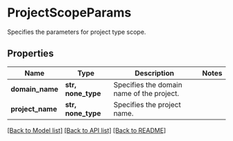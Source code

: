# ProjectScopeParams

Specifies the parameters for project type scope.

## Properties
Name | Type | Description | Notes
------------ | ------------- | ------------- | -------------
**domain_name** | **str, none_type** | Specifies the domain name of the project. | 
**project_name** | **str, none_type** | Specifies the project name. | 

[[Back to Model list]](../README.md#documentation-for-models) [[Back to API list]](../README.md#documentation-for-api-endpoints) [[Back to README]](../README.md)


